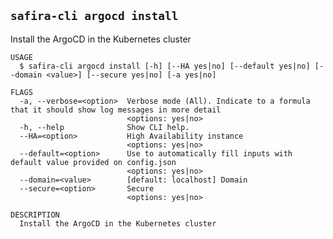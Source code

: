 <!-- order:5 -->
<!-- PLEASE! Don't edit this file, auto generated! -->

## `safira-cli argocd install`

Install the ArgoCD in the Kubernetes cluster

```
USAGE
  $ safira-cli argocd install [-h] [--HA yes|no] [--default yes|no] [--domain <value>] [--secure yes|no] [-a yes|no]

FLAGS
  -a, --verbose=<option>  Verbose mode (All). Indicate to a formula that it should show log messages in more detail
                          <options: yes|no>
  -h, --help              Show CLI help.
  --HA=<option>           High Availability instance
                          <options: yes|no>
  --default=<option>      Use to automatically fill inputs with default value provided on config.json
                          <options: yes|no>
  --domain=<value>        [default: localhost] Domain
  --secure=<option>       Secure
                          <options: yes|no>

DESCRIPTION
  Install the ArgoCD in the Kubernetes cluster
```
